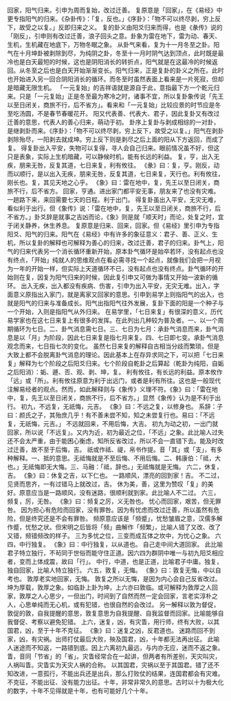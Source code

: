 回家，阳气归来。引申为周而复始，改过迁善。
复原意是「回家」，在《易经》中更专指阳气的归来。《杂卦传》：「复，反也。」《序卦》：「物不可以终尽剥，穷上反下，故受之以复。」反即归来之义。
复的卦义由阳爻归来而得，也是《彖传》说的「刚反」，引申则有改过迁善，浪子回头之意。卦象为雷在地下，雷为动、春天、生机，生机藏在地底下，万物冬眠之象。
从卦气来看，复为十一月冬至之卦。阳气在十月坤卦被剥除到尽，为纯阴之卦，冬至十一月时阴气达到顶点，此时既是最冷也是白天最短的时候，这也是阴阳消长的转折点，阳气就是在这最冷的时候返回。从冬至之后也是白天开始渐渐变长。阳气归来，正是复卦的卦义之所在。此时也开始进入另一回合阴阳消长的循环。而冬至时虽然表面上看来是一片死寂，但却是暗藏无限生机。
「一元复始」的吉祥语就是源自于此，意指最下方一个乾元归来。只是「一元复始」正是冬至最为寒冷之时，诸事不宜，所以复卦象传说「先王以至日闭关，商旅不行，后不省方」。看来和「一元复始」比较应景的时节应是冬至吃汤圆，不是春节春暖花开。
阳又代表善、代表大、君子，因此复卦又有改过迁善的意思，代表人的善心归来，萌动于初。
卦序上复卦与剥成相综的一对卦，是继剥卦而来。《序卦》：「物不可以终尽剥，穷上反下，故受之以复。」阳气在剥卦剥除殆尽，一阳剥去就成坤。穷上反下则是剥尽之后上面的阳从下方返回，而成了复。
得复卦出入平安，失物可以复得，寻人会自己归来。眼前情况虽不好，但这只是表象，实际上生机暗藏，可以静候时机，能有长远的利益。
复，亨，出入无疾，朋来无咎，反复其道，七日来复，利有攸往。
《彖》曰：复，亨。刚反，动而以顺行，是以出入无疾，朋来无咎，反复其道，七日来复，天行也。利有攸往，刚长也。复，其见天地之心乎。
《象》曰：雷在地中，复，先王以至日闭关，商旅不行，后不省方。
回家，亨通。进出家门都平安无事，朋友来了也没有灾难。一趟路下来，来回需要七天的日程。利于出门。
得复卦虽出入平安，无灾无难，看似利于出行。但《象传》说：「雷在地中，复，先王以至日闭关，商旅不行，后不省方。」卦爻辞是就事之吉凶而论，《象》则是就「顺天时」而论，处复之时，宜于闭关静养，休生养息。
复原意是归来、回来，回家。但《易经》里引申为专指阳爻、阳气的归来。阳气在《易经》中有许多的象征意义：君子、善、正义、生机，所以复卦的解释也可解释为善心的归来，改过迁善，君子的归来。卦气上，阳气的归来代表另一个消长循环重新开始，原本卦气循环是始卒若环，没有起点也没有终点，「开始」纯就人的思维观点在看必需寻找一个起点，就像我们会把一月视为一年的开始一样，但实际上天道循环不已，没有起点也没有终点。卦气循环的开始则在复，因复为阳气归来的时候，因此复引申又可做为事情又开始一波新的循环。
出入无疾，出入都没有疾病、伤害，引申为出入平安，无灾无难。出入，字面意义原指出入家门，就是离家又回家的意思。引申到易学上则指阳气的出入，也就是阳气的归来与准备成长。阳气出指阳气往外发展，复卦下面的阳是一个种子与一个开始，入则是指阳气从外归来。
在易学里，「七日来复」有很深的意义，历代易学家也在这七日来复上有很多的发挥。在此列出几种较为普及者。一、以一个周期循环为七日。二、卦气消息需七日。三、七日为七月：承卦气消息而来，卦气消息是以「月」为阶段，因此七日来复是指七月来复。四、七日即七变。承卦气消息观念而来，七日指七次的变化。
虽然七日来复的解释自古相当分歧而繁琐，但是大致上都不会脱离卦气消息的理论。因此基本上在存异求同之下，可以把「七日来复」解释为七个阶段之后阳爻归来。七个阶段自乾卦之后算起（乾卦为纯阳，自姤之后阳消）：姤、遯、否、观、剥、坤，复。
利有攸往，有长远的利益。原本攸作「远」或「所」。利有攸往原意为利于出远门，或者是利有所往。这也是一般现代注解易经者的观点。然而，如此解释则与《象传》义理不符。《象》曰：「雷在地中，复，先王以至日闭关，商旅不行，后不省方。」显然《象传》认为是不利于出行。
初九，不远复，无祇悔，元吉。
《象》曰：不远之复，以修身也。
系辞：子曰：颜氏之子，其殆庶几乎！有不善未尝不知，知之未尝复行也。易曰：「不远复，无祇悔，元吉。」
不远就回来，不用后悔，大吉。
初九为动之初，一出门就回家，所以说「不远复」。又内为近，初为最近之位，「不远」之象。此比喻人过失还不会太严重，由于能困心衡虑，知所反省改过，所以不会一直错下去。能及时改过迁善，故不至于后悔，吉。
祇或作祗、禔，帛书作提。音「其」或「支」，有多种解释。一、抵的意思。无祗悔就是不至后悔、不用后悔。二、韩康伯：「祗，大也。」无祗悔即无大悔。三、马融：「祗，辞也。」无祗悔就是无悔。
六二，休复，吉。
《象》曰：休复之吉，以下仁也。
一路顺风，漂亮的回到家！吉。
不二过，见贤而思齐，一有过错马上就改过，吉。
休为美，善，这里为赞叹「复」的美好。原意应当是一路顺风，没有迷路，很顺利就到家。此比喻人不二过。
六三，频复，厉，无咎。
《象》曰：频复之厉，义无咎也。
忧心而回家，艰苦，但无罪咎。
因为担心有危险而回家，没有罪咎。因为有忧虑而改过迁善，所以虽然有危险，但是终究还是不会有罪咎。
频原意应该是「频蹙」，忧愁皱眉之意，汉儒多解作蹙，忧愁之状。但宋明之后皆将「频」曲解作「频繁」，比喻人错了又改、改了又错，频错频改的样子。
三为多忧之位，三变而成互体之坎中，为忧心之象。
六四，中行独复。
《象》曰：中行独复，以从道也。
自己走中间大道回家。
此比喻君子特立独行，不茍同于世俗而能守住正道。因六四为群阴中唯一与初九阳爻相应者，变而上体成震，故曰「行」。
中行，中道，也是正道，比喻君子中庸。独复，独自回家，比喻人特立独行。
六五，敦复，无悔。
《象》曰：敦复无悔，中以自考也。
敦厚老实地回家，无悔。
敦复之所以无悔，是因为内心会自己反省改过。坤为厚载，敦厚之象。如临卦上卦为坤，上六亦曰敦临。或可解释为敦厚之人回家，敦厚之人心思少，一但出门，时间到了自然而然一定会回家，言老实淳朴之人，心思单纯而无心机，或有犯错，也很自然的会改过。
另一解释以敦为督促，敦促的敦，自我提醒的意思，敦复意思为自我提醒、自我监督而回家。比喻能够自我督促、考察以避免犯错。
上六，迷复，凶，有灾眚，用行师，终有大败，以其国君，凶，至于十年不克征。
《象》曰：迷复之凶，反君道也。
迷路而回不到家，凶，有灾祸。出师打仗最后大败，殃及国君，凶，十年都无法再出征。
此喻人迷途而不知返，一路错到底。因上六离初九最远，与内亦无应，迷而不返之象。
眚，音同「节省」的「省」。灾眚经常合在一起讲，但两者有所差别，天灾叫灾，人祸叫眚。灾眚实为天灾人祸的合称。
以其国君，灾祸以至于其国君。错了还不知改进，一意孤行，不能出兵还是出兵，那么打败仗的结果，连国君都会有灾难。
不克征，不能出征、没有能力出征。十年，非常非常久的意思。古时以十为极大化的数字，十年不见得就是十年，也有可能好几个十年。